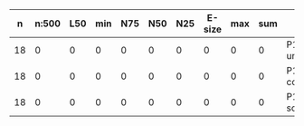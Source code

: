 n    |n:500  |L50  |min  |N75  |N50  |N25  |E-size  |max  |sum  |name
---  |---    |---  |---  |---  |---  |---  |---     |---  |---  |---
18   |0      |0    |0    |0    |0    |0    |0       |0    |0    |P1-unitigs.fa
18   |0      |0    |0    |0    |0    |0    |0       |0    |0    |P1-contigs.fa
18   |0      |0    |0    |0    |0    |0    |0       |0    |0    |P1-scaffolds.fa

